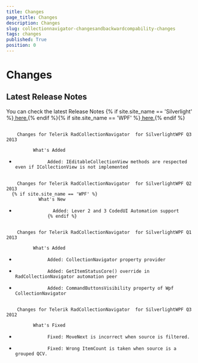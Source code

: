 ```yaml
---
title: Changes
page_title: Changes
description: Changes
slug: collectionnavigator-changesandbackwardcompability-changes
tags: changes
published: True
position: 0
---
```


# Changes



## Latest Release Notes

You can check the latest Release Notes
          {% if site.site_name == 'Silverlight' %}[ here.](http://www.telerik.com/products/silverlight/whats-new/release_notes.aspx){% endif %}{% if site.site_name == 'WPF' %}[ here.](http://www.telerik.com/products/wpf/whats-new/release-history.aspx){% endif %}

## 
        Changes for Telerik RadCollectionNavigator  for SilverlightWPF Q3 2013
      
              What's Added
            

* 
                  Added: IEditableCollectionView methods are respected even if ICollectionView is not implemented
                

## 
        Changes for Telerik RadCollectionNavigator  for SilverlightWPF Q2 2013
      {% if site.site_name == 'WPF' %}
                What's New
              

* 
                    Added: Lever 2 and 3 CodedUI Automation support
                  {% endif %}

## 
        Changes for Telerik RadCollectionNavigator  for SilverlightWPF Q1 2013
      
              What's Added
            

* 
                  Added: CollectionNavigator property provider
                

* 
                  Added: GetItemStatusCore() override in RadCollectionNavigator automation peer
                

* 
                  Added: CommandButtonsVisibility property of Wpf CollectionNavigator
                

## 
        Changes for Telerik RadCollectionNavigator  for SilverlightWPF Q3 2012
      
              What's Fixed
            

* 
                  Fixed: MoveNext is incorrect when source is filtered.
                

* 
                  Fixed: Wrong ItemCount is taken when source is a grouped QCV.
                
